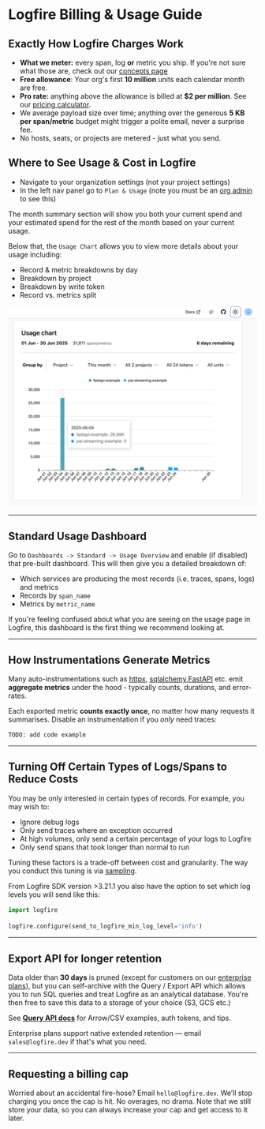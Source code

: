 # Logfire Billing & Usage Guide

## Exactly How Logfire Charges Work

* **What we meter:** every span, log **or** metric you ship. If you're not sure what those are, check out
our [concepts page](concepts.md)
* **Free allowance**: Your org's first **10 million** units each calendar month are free.
* **Pro rate:** anything above the allowance is billed at **$2 per million**. See our <a href="https://pydantic.dev/pricing" target="_blank">pricing calculator</a>.
* We average payload size over time; anything over the generous **5 KB per span/metric** budget might trigger a polite
  email, never a surprise fee.
* No hosts, seats, or projects are metered - just what you send.

## Where to See Usage & Cost in Logfire

* Navigate to your organization settings (not your project settings)
* In the left nav panel go to `Plan & Usage` (note you must be an [org admin](reference/organization-structure.md) to see this)

The month summary section will show you both your current spend and your estimated
spend for the rest of the month based on your current usage.

Below that, the `Usage Chart` allows you to view more details about your usage including:

* Record & metric breakdowns by day
* Breakdown by project
* Breakdown by write token
* Record vs. metrics split

![Logfire Usage Chart](images/logfire-screenshot-usage-chart.png)

---

## Standard Usage Dashboard

Go to `Dashboards -> Standard -> Usage Overview` and enable (if disabled) that pre-built dashboard. This
will then give you a detailed breakdown of:

* Which services are producing the most records (i.e. traces, spans, logs) and
metrics
* Records by `span_name`
* Metrics by `metric_name`

If you're feeling confused about what you are seeing on the usage page in Logfire, this dashboard
is the first thing we recommend looking at.

---

## How Instrumentations Generate Metrics

Many auto-instrumentations  such as [httpx](integrations/http-clients/httpx.md), [sqlalchemy](integrations/databases/sqlalchemy.md),[FastAPI](integrations/web-frameworks/fastapi.md) etc.
emit **aggregate metrics** under the hood - typically counts, durations, and error-rates.

Each exported metric **counts exactly once**, no matter how many requests it summarises.
Disable an instrumentation if you *only* need traces:

```python
TODO: add code example
```

---

## Turning Off Certain Types of Logs/Spans to Reduce Costs

You may be only interested in certain types of records. For example, you may wish to:

* Ignore debug logs
* Only send traces where an exception occurred
* At high volumes, only send a certain percentage of your logs to Logfire
* Only send spans that took longer than normal to run

Tuning these factors is a trade-off between cost and granularity. The way you conduct this
tuning is via [sampling](how-to-guides/sampling.md).

From Logfire SDK version >3.21.1 you also have the option to set which log levels you will
send like this:

```python
import logfire

logfire.configure(send_to_logfire_min_log_level='info')
```

---

## Export API for longer retention

Data older than **30 days** is pruned (except for customers on our [enterprise plans](enterprise.md)),
but you can self-archive with the Query / Export API which allows you to run SQL queries
and treat Logfire as an analytical database. You're then free to save this data to a storage
of your choice (S3, GCS etc.)

See **[Query API docs](how-to-guides/query-api.md)** for Arrow/CSV examples, auth tokens, and tips.

Enterprise plans support native extended retention — email `sales@logfire.dev` if that's what you need.

---

## Requesting a billing cap

Worried about an accidental fire-hose? Email `hello@logfire.dev`. We’ll stop charging you once the cap is hit.
No overages, no drama. Note that we still store your data, so you can always increase
your cap and get access to it later.
